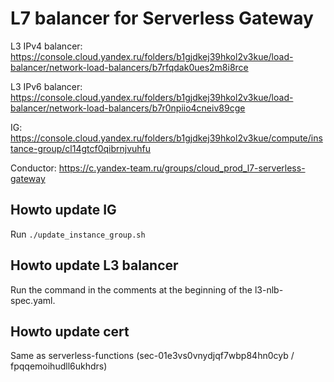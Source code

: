 # L7 balancer for Serverless Gateway

L3 IPv4 balancer: https://console.cloud.yandex.ru/folders/b1gjdkej39hkol2v3kue/load-balancer/network-load-balancers/b7rfqdak0ues2m8i8rce

L3 IPv6 balancer: https://console.cloud.yandex.ru/folders/b1gjdkej39hkol2v3kue/load-balancer/network-load-balancers/b7r0npiio4cneiv89cge

IG: https://console.cloud.yandex.ru/folders/b1gjdkej39hkol2v3kue/compute/instance-group/cl14gtcf0qibrnjvuhfu

Conductor: https://c.yandex-team.ru/groups/cloud_prod_l7-serverless-gateway

## Howto update IG

Run `./update_instance_group.sh`

## Howto update L3 balancer

Run the command in the comments at the beginning of the l3-nlb-spec.yaml.

## Howto update cert

Same as serverless-functions (sec-01e3vs0vnydjqf7wbp84hn0cyb / fpqqemoihudll6ukhdrs)
